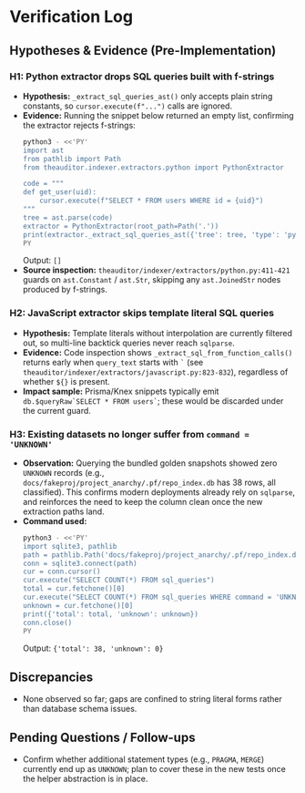 # Verification Log

## Hypotheses & Evidence (Pre-Implementation)

### H1: Python extractor drops SQL queries built with f-strings
- **Hypothesis:** `_extract_sql_queries_ast()` only accepts plain string constants, so `cursor.execute(f"...")` calls are ignored.
- **Evidence:** Running the snippet below returned an empty list, confirming the extractor rejects f-strings:
  ```bash
  python3 - <<'PY'
  import ast
  from pathlib import Path
  from theauditor.indexer.extractors.python import PythonExtractor

  code = """
  def get_user(uid):
      cursor.execute(f"SELECT * FROM users WHERE id = {uid}")
  """
  tree = ast.parse(code)
  extractor = PythonExtractor(root_path=Path('.'))
  print(extractor._extract_sql_queries_ast({'tree': tree, 'type': 'python_ast'}, code, 'app.py'))
  PY
  ```
  Output: `[]`
- **Source inspection:** `theauditor/indexer/extractors/python.py:411-421` guards on `ast.Constant` / `ast.Str`, skipping any `ast.JoinedStr` nodes produced by f-strings.

### H2: JavaScript extractor skips template literal SQL queries
- **Hypothesis:** Template literals without interpolation are currently filtered out, so multi-line backtick queries never reach `sqlparse`.
- **Evidence:** Code inspection shows `_extract_sql_from_function_calls()` returns early when `query_text` starts with `` ` `` (see `theauditor/indexer/extractors/javascript.py:823-832`), regardless of whether `${}` is present.
- **Impact sample:** Prisma/Knex snippets typically emit `` db.$queryRaw`SELECT * FROM users` ``; these would be discarded under the current guard.

### H3: Existing datasets no longer suffer from `command = 'UNKNOWN'`
- **Observation:** Querying the bundled golden snapshots showed zero `UNKNOWN` records (e.g., `docs/fakeproj/project_anarchy/.pf/repo_index.db` has 38 rows, all classified). This confirms modern deployments already rely on `sqlparse`, and reinforces the need to keep the column clean once the new extraction paths land.
- **Command used:**
  ```bash
  python3 - <<'PY'
  import sqlite3, pathlib
  path = pathlib.Path('docs/fakeproj/project_anarchy/.pf/repo_index.db')
  conn = sqlite3.connect(path)
  cur = conn.cursor()
  cur.execute("SELECT COUNT(*) FROM sql_queries")
  total = cur.fetchone()[0]
  cur.execute("SELECT COUNT(*) FROM sql_queries WHERE command = 'UNKNOWN'")
  unknown = cur.fetchone()[0]
  print({'total': total, 'unknown': unknown})
  conn.close()
  PY
  ```
  Output: `{'total': 38, 'unknown': 0}`

## Discrepancies
- None observed so far; gaps are confined to string literal forms rather than database schema issues.

## Pending Questions / Follow-ups
- Confirm whether additional statement types (e.g., `PRAGMA`, `MERGE`) currently end up as `UNKNOWN`; plan to cover these in the new tests once the helper abstraction is in place.
